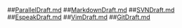 ##[ParallelDraft.md](ParallelDraft.md)
##[MarkdownDraft.md](MarkdownDraft.md)
##[SVNDraft.md](SVNDraft.md)
##[EspeakDraft.md](EspeakDraft.md)
##[VimDraft.md](VimDraft.md)
##[GitDraft.md](GitDraft.md)
